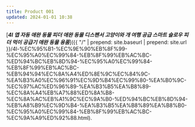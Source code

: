 ```yaml
---
title: Product 001
updated: 2024-01-01 10:38
---
```


[**_4l 앱 자동 애완 동물 피더 애완 동물 디스펜서 고양이와 개 여행 공급 스마트 슬로우 피더 먹이 공급기 애완 동물 용품_**]({{ "/" | prepend: site.baseurl | prepend: site.url }}/4l-%EC%95%B1-%EC%9E%90%EB%8F%99-%EC%95%A0%EC%99%84-%EB%8F%99%EB%AC%BC-%ED%94%BC%EB%8D%94-%EC%95%A0%EC%99%84-%EB%8F%99%EB%AC%BC-%EB%94%94%EC%8A%A4%ED%8E%9C%EC%84%9C-%EA%B3%A0%EC%96%91%EC%9D%B4%EC%99%80-%EA%B0%9C-%EC%97%AC%ED%96%89-%EA%B3%B5%EA%B8%89-%EC%8A%A4%EB%A7%88%ED%8A%B8-%EC%8A%AC%EB%A1%9C%EC%9A%B0-%ED%94%BC%EB%8D%94-%EB%A8%B9%EC%9D%B4-%EA%B3%B5%EA%B8%89%EA%B8%B0-%EC%95%A0%EC%99%84-%EB%8F%99%EB%AC%BC-%EC%9A%A9%ED%92%88.html).
